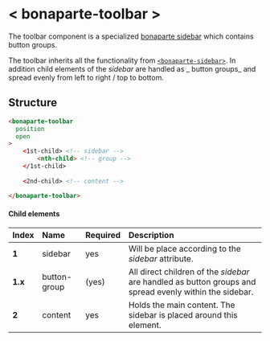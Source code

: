 # < bonaparte-toolbar >
The toolbar component is a specialized [bonaparte sidebar](bonaparte-sidebar.html) which contains button groups. 

The toolbar inherits all the functionality from [`<bonaparte-sidebar>`](bonaparte-sidebar.html). In addition child elements of the _sidebar_ are handled as _ button groups_ and spread evenly from left to right / top to bottom.

## Structure
```html
<bonaparte-toolbar
  position
  open
>
    <1st-child> <!-- sidebar -->
        <nth-child> <!-- group -->
    </1st-child>
    
    <2nd-child> <!-- content -->

</bonaparte-toolbar>
```

#### Child elements
Index | Name |  Required | Description 
:--------- | :--- | :------ | :-----
__1__ | sidebar | yes | Will be place according to the _sidebar_ attribute.
__1.x__ | button-group | (yes) | All direct children of the _sidebar_ are handled as button groups and spread evenly within the sidebar.
__2__ | content | yes | Holds the main content. The sidebar is placed around this element.
